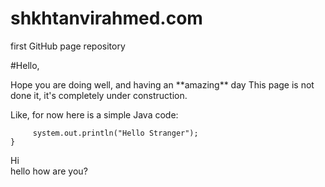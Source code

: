 # shkhtanvirahmed.com
first GitHub page repository

#Hello,
<p>Hope you are doing well, and having an **amazing** day
This page is not done it, it's completely under construction.</p>  
  
  
Like, for now here is a simple Java code:  
 ```public static void main(String args[])  {  
      system.out.println("Hello Stranger");  
 }  
 ```  
Hi  
hello 
how are you?
